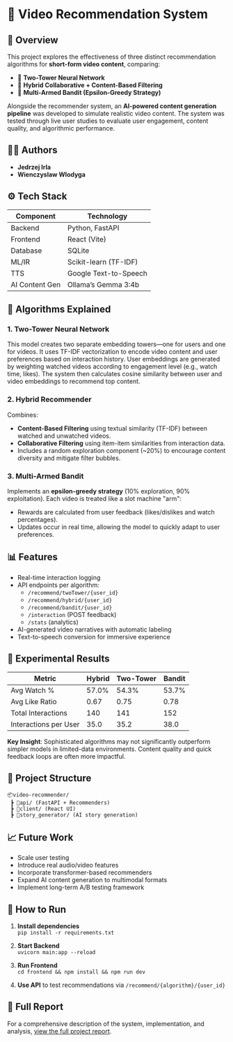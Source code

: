 # 🎥 Video Recommendation System

## 📌 Overview

This project explores the effectiveness of three distinct recommendation algorithms for **short-form video content**, comparing:

- 🔹 **Two-Tower Neural Network**
- 🔹 **Hybrid Collaborative + Content-Based Filtering**
- 🔹 **Multi-Armed Bandit (Epsilon-Greedy Strategy)**

Alongside the recommender system, an **AI-powered content generation pipeline** was developed to simulate realistic video content. The system was tested through live user studies to evaluate user engagement, content quality, and algorithmic performance.

## 👨‍🔬 Authors

- **Jedrzej Irla**
- **Wienczyslaw Wlodyga**

## ⚙️ Tech Stack

| Component      | Technology            |
| -------------- | --------------------- |
| Backend        | Python, FastAPI       |
| Frontend       | React (Vite)          |
| Database       | SQLite                |
| ML/IR          | Scikit-learn (TF-IDF) |
| TTS            | Google Text-to-Speech |
| AI Content Gen | Ollama’s Gemma 3:4b   |

## 🧠 Algorithms Explained

### 1. Two-Tower Neural Network

This model creates two separate embedding towers—one for users and one for videos. It uses TF-IDF vectorization to encode video content and user preferences based on interaction history. User embeddings are generated by weighting watched videos according to engagement level (e.g., watch time, likes). The system then calculates cosine similarity between user and video embeddings to recommend top content.

### 2. Hybrid Recommender

Combines:

- **Content-Based Filtering** using textual similarity (TF-IDF) between watched and unwatched videos.
- **Collaborative Filtering** using item-item similarities from interaction data.
- Includes a random exploration component (~20%) to encourage content diversity and mitigate filter bubbles.

### 3. Multi-Armed Bandit

Implements an **epsilon-greedy strategy** (10% exploration, 90% exploitation). Each video is treated like a slot machine "arm":

- Rewards are calculated from user feedback (likes/dislikes and watch percentages).
- Updates occur in real time, allowing the model to quickly adapt to user preferences.

## 📊 Features

- Real-time interaction logging
- API endpoints per algorithm:
  - `/recommend/twoTower/{user_id}`
  - `/recommend/hybrid/{user_id}`
  - `/recommend/bandit/{user_id}`
  - `/interaction` (POST feedback)
  - `/stats` (analytics)
- AI-generated video narratives with automatic labeling
- Text-to-speech conversion for immersive experience

## 🔬 Experimental Results

| Metric                | Hybrid | Two-Tower | Bandit |
| --------------------- | ------ | --------- | ------ |
| Avg Watch %           | 57.0%  | 54.3%     | 53.7%  |
| Avg Like Ratio        | 0.67   | 0.75      | 0.78   |
| Total Interactions    | 140    | 141       | 152    |
| Interactions per User | 35.0   | 35.2      | 38.0   |

**Key Insight**: Sophisticated algorithms may not significantly outperform simpler models in limited-data environments. Content quality and quick feedback loops are often more impactful.

## 📁 Project Structure

```
📦video-recommender/
 ┣ 📂api/ (FastAPI + Recommenders)
 ┣ 📂client/ (React UI)
 ┣ 📂story_generator/ (AI story generation)
```

## 📈 Future Work

- Scale user testing
- Introduce real audio/video features
- Incorporate transformer-based recommenders
- Expand AI content generation to multimodal formats
- Implement long-term A/B testing framework

## 🚀 How to Run

1. **Install dependencies**  
   `pip install -r requirements.txt`

2. **Start Backend**  
   `uvicorn main:app --reload`

3. **Run Frontend**  
   `cd frontend && npm install && npm run dev`

4. **Use API** to test recommendations via `/recommend/{algorithm}/{user_id}`

## 📄 Full Report

For a comprehensive description of the system, implementation, and analysis, [view the full project report](./assets/report.pdf).
